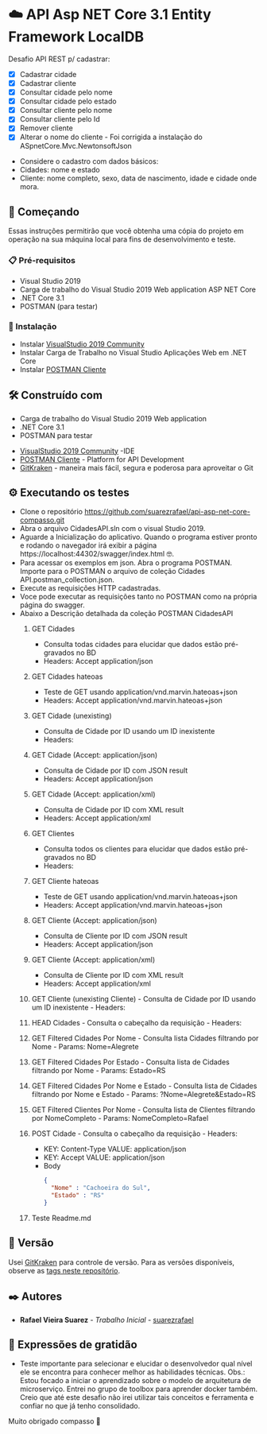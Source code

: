 # :cloud: API Asp NET Core 3.1 Entity Framework LocalDB

Desafio API REST p/ cadastrar:

- [x] Cadastrar cidade 
- [x] Cadastrar cliente 
- [x] Consultar cidade pelo nome 
- [x] Consultar cidade pelo estado 
- [x] Consultar cliente pelo nome
- [x] Consultar cliente pelo Id
- [x] Remover cliente
- [x] Alterar o nome do cliente - Foi corrigida a instalação do ASpnetCore.Mvc.NewtonsoftJson 

- Considere o cadastro com dados básicos:
 - Cidades: nome e estado
 - Cliente: nome completo, sexo, data de nascimento, idade e cidade onde mora.

## 🚀 Começando

Essas instruções permitirão que você obtenha uma cópia do projeto em operação na sua máquina local para fins de desenvolvimento e teste.

### 📋 Pré-requisitos
 - Visual Studio 2019
 - Carga de trabalho do Visual Studio 2019 Web application ASP NET Core
 - .NET Core 3.1
 - POSTMAN (para testar)

### 🔧 Instalação

- Instalar [VisualStudio 2019 Community](https://visualstudio.microsoft.com/pt-br/thank-you-downloading-visual-studio/?sku=Community&rel=16) 
- Instalar Carga de Trabalho no Visual Studio Aplicações Web em .NET Core
- Instalar [POSTMAN Cliente](https://www.postman.com/downloads/)

## 🛠️ Construído com

 - Carga de trabalho do Visual Studio 2019 Web application 
 - .NET Core 3.1
 - POSTMAN para testar
 
* [VisualStudio 2019 Community](https://visualstudio.microsoft.com/pt-br/thank-you-downloading-visual-studio/?sku=Community&rel=16) -IDE
* [POSTMAN Cliente](https://dl.pstmn.io/download/latest/win64) - Platform for API Development
* [GitKraken](https://www.gitkraken.com/git-client) - maneira mais fácil, segura e poderosa para aproveitar o Git


  
## ⚙️ Executando os testes

- Clone o repositório https://github.com/suarezrafael/api-asp-net-core-compasso.git
- Abra o arquivo CidadesAPI.sln com o visual Studio 2019.
- Aguarde a Inicialização do aplicativo. Quando o programa estiver pronto e rodando o navegador irá exibir a página https://localhost:44302/swagger/index.html 🤓.
- Para acessar os exemplos em json. Abra o programa POSTMAN. Importe para o POSTMAN o arquivo de coleção Cidades API.postman_collection.json.
- Execute as requisições HTTP cadastradas. 
- Voce pode executar as requisições tanto no POSTMAN como na própria página do swagger.
- Abaixo a Descrição detalhada da coleção POSTMAN CidadesAPI
   1. GET Cidades 
      - Consulta todas cidades para elucidar que dados estão pré-gravados no BD
      - Headers: Accept application/json
   2. GET Cidades hateoas
      - Teste de GET usando application/vnd.marvin.hateoas+json
      - Headers: Accept application/vnd.marvin.hateoas+json
   3. GET Cidade (unexisting)
      - Consulta de Cidade por ID usando um ID inexistente
      - Headers:
   4. GET Cidade (Accept: application/json)
      - Consulta de Cidade por ID com JSON result
      - Headers: Accept application/json
   5. GET Cidade (Accept: application/xml)
      - Consulta de Cidade por ID com XML result
      - Headers: Accept application/xml
	  
   6. GET Clientes
      - Consulta todos os clientes para elucidar que dados estão pré-gravados no BD
      - Headers:
   7. GET Cliente hateoas
      - Teste de GET usando application/vnd.marvin.hateoas+json
      - Headers: Accept application/vnd.marvin.hateoas+json
	  
   8. GET Cliente (Accept: application/json)
      - Consulta de Cliente por ID com JSON result
      - Headers: Accept application/json
   9. GET Cliente (Accept: application/xml)
      - Consulta de Cliente por ID com XML result
      - Headers: Accept application/xml
   10. GET Cliente (unexisting Cliente)
      - Consulta de Cidade por ID usando um ID inexistente
      - Headers:
   11. HEAD Cidades
      - Consulta o cabeçalho da requisição
      - Headers:
   12. GET Filtered Cidades Por Nome
      - Consulta lista Cidades filtrando por Nome
      - Params: Nome=Alegrete
   13. GET Filtered Cidades Por Estado
      - Consulta lista de Cidades filtrando por Nome
      - Params: Estado=RS
   14. GET Filtered Cidades Por Nome e Estado
      - Consulta lista de Cidades filtrando por Nome e Estado
      - Params: ?Nome=Alegrete&Estado=RS
   15. GET Filtered Clientes Por Nome
      - Consulta lista de Clientes filtrando por NomeCompleto
      - Params: NomeCompleto=Rafael
   11. POST Cidade
      - Consulta o cabeçalho da requisição
      - Headers:
	    - KEY: Content-Type VALUE: application/json
		- KEY: Accept VALUE: application/json
		- Body
          ```json
		  {
			"Nome" : "Cachoeira do Sul",
			"Estado" : "RS"
	      }
          ```
   12. Teste Readme.md
		  
## 📌 Versão

Usei [GitKraken](https://www.gitkraken.com/git-client) para controle de versão. Para as versões disponíveis, observe as [tags neste repositório](https://github.com/suarezrafael/api-asp-net-core-compasso/tags). 

## ✒️ Autores

* **Rafael Vieira Suarez** - *Trabalho Inicial* - [suarezrafael](https://github.com/suarezrafael)

## 🎁 Expressões de gratidão

* Teste importante para selecionar e elucidar o desenvolvedor qual nível ele se encontra para conhecer melhor as habilidades técnicas.
Obs.: Estou focado a iniciar o aprendizado sobre o modelo de arquitetura de microserviço. 
Entrei no grupo de toolbox para aprender docker também. Creio que até este desafio não irei utilizar tais conceitos e ferramenta e confiar no que já tenho consolidado.

Muito obrigado compasso 📢
